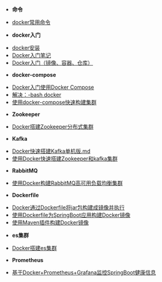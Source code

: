 <!-- docs/_sidebar.md -->
* **命令**
- [docker常用命令](/docker/doc/docker常用命令.md)
* **docker入门**
- [docker安装](/docker/doc/docker安装.md)
- [Docker入门笔记](/docker/doc/Docker入门笔记.md)
- [Docker入门（镜像、容器、仓库）](/docker/doc/Docker入门（镜像、容器、仓库）.md)
* **docker-compose**
- [Docker入门使用Docker Compose](/docker/doc/Docker入门使用Docker-Compose.md)
- [解决：-bash docker](/docker/doc/解决：-bash-docker.md)
- [使用docker-compose快速构建集群](/docker/doc/使用docker-compose快速构建集群.md)
* **Zookeeper**
- [Docker搭建Zookeeper分布式集群](/docker/doc/Docker搭建Zookeeper分布式集群.md)
* **Kafka**
- [Docker快速搭建Kafka单机版.md](/docker/doc/Docker快速搭建Kafka单机版.md.md)
- [使用Docker快速搭建Zookeeper和kafka集群](/docker/doc/使用Docker快速搭建Zookeeper和kafka集群.md)
* **RabbitMQ**
- [使用Docker构建RabbitMQ高可用负载均衡集群](/docker/doc/使用Docker构建RabbitMQ高可用负载均衡集群.md)
* **Dockerfile**
- [Docker通过Dockerfile将jar包构建成镜像并执行](/docker/doc/Docker通过Dockerfile将jar包构建成镜像并执行.md)
- [使用Dockerfile为SpringBoot应用构建Docker镜像](/docker/doc/使用Dockerfile为SpringBoot应用构建Docker镜像.md)
- [使用Maven插件构建Docker镜像](/docker/doc/使用Maven插件构建Docker镜像.md)
* **es集群**
- [Docker搭建es集群](/docker/doc/Docker搭建es集群.md)
* **Prometheus**
- [基于Docker+Prometheus+Grafana监控SpringBoot健康信息](/docker/doc/基于Docker+Prometheus+Grafana监控SpringBoot健康信息.md)


